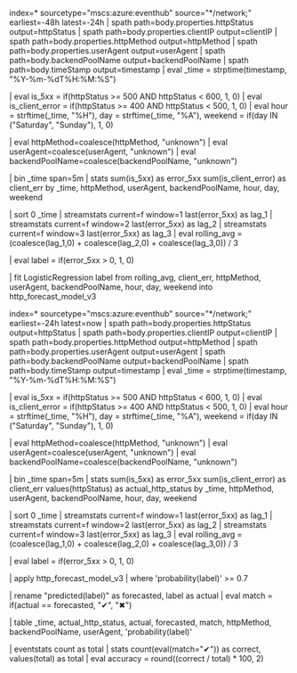 index=* sourcetype="mscs:azure:eventhub" source="*/network;" earliest=-48h latest=-24h
| spath path=body.properties.httpStatus output=httpStatus
| spath path=body.properties.clientIP output=clientIP
| spath path=body.properties.httpMethod output=httpMethod
| spath path=body.properties.userAgent output=userAgent
| spath path=body.backendPoolName output=backendPoolName
| spath path=body.timeStamp output=timestamp
| eval _time = strptime(timestamp, "%Y-%m-%dT%H:%M:%S")

| eval is_5xx = if(httpStatus >= 500 AND httpStatus < 600, 1, 0)
| eval is_client_error = if(httpStatus >= 400 AND httpStatus < 500, 1, 0)
| eval hour = strftime(_time, "%H"), day = strftime(_time, "%A"), weekend = if(day IN ("Saturday", "Sunday"), 1, 0)

| eval httpMethod=coalesce(httpMethod, "unknown")
| eval userAgent=coalesce(userAgent, "unknown")
| eval backendPoolName=coalesce(backendPoolName, "unknown")

| bin _time span=5m
| stats sum(is_5xx) as error_5xx sum(is_client_error) as client_err by _time, httpMethod, userAgent, backendPoolName, hour, day, weekend

| sort 0 _time
| streamstats current=f window=1 last(error_5xx) as lag_1
| streamstats current=f window=2 last(error_5xx) as lag_2
| streamstats current=f window=3 last(error_5xx) as lag_3
| eval rolling_avg = (coalesce(lag_1,0) + coalesce(lag_2,0) + coalesce(lag_3,0)) / 3

| eval label = if(error_5xx > 0, 1, 0)

| fit LogisticRegression label from rolling_avg, client_err, httpMethod, userAgent, backendPoolName, hour, day, weekend into http_forecast_model_v3




index=* sourcetype="mscs:azure:eventhub" source="*/network;" earliest=-24h latest=now
| spath path=body.properties.httpStatus output=httpStatus
| spath path=body.properties.clientIP output=clientIP
| spath path=body.properties.httpMethod output=httpMethod
| spath path=body.properties.userAgent output=userAgent
| spath path=body.backendPoolName output=backendPoolName
| spath path=body.timeStamp output=timestamp
| eval _time = strptime(timestamp, "%Y-%m-%dT%H:%M:%S")

| eval is_5xx = if(httpStatus >= 500 AND httpStatus < 600, 1, 0)
| eval is_client_error = if(httpStatus >= 400 AND httpStatus < 500, 1, 0)
| eval hour = strftime(_time, "%H"), day = strftime(_time, "%A"), weekend = if(day IN ("Saturday", "Sunday"), 1, 0)

| eval httpMethod=coalesce(httpMethod, "unknown")
| eval userAgent=coalesce(userAgent, "unknown")
| eval backendPoolName=coalesce(backendPoolName, "unknown")

| bin _time span=5m
| stats sum(is_5xx) as error_5xx sum(is_client_error) as client_err values(httpStatus) as actual_http_status by _time, httpMethod, userAgent, backendPoolName, hour, day, weekend

| sort 0 _time
| streamstats current=f window=1 last(error_5xx) as lag_1
| streamstats current=f window=2 last(error_5xx) as lag_2
| streamstats current=f window=3 last(error_5xx) as lag_3
| eval rolling_avg = (coalesce(lag_1,0) + coalesce(lag_2,0) + coalesce(lag_3,0)) / 3

| eval label = if(error_5xx > 0, 1, 0)

| apply http_forecast_model_v3
| where 'probability(label)' >= 0.7

| rename "predicted(label)" as forecasted, label as actual
| eval match = if(actual == forecasted, "✔", "✖")

| table _time, actual_http_status, actual, forecasted, match, httpMethod, backendPoolName, userAgent, 'probability(label)'

| eventstats count as total
| stats count(eval(match="✔")) as correct, values(total) as total
| eval accuracy = round((correct / total) * 100, 2)